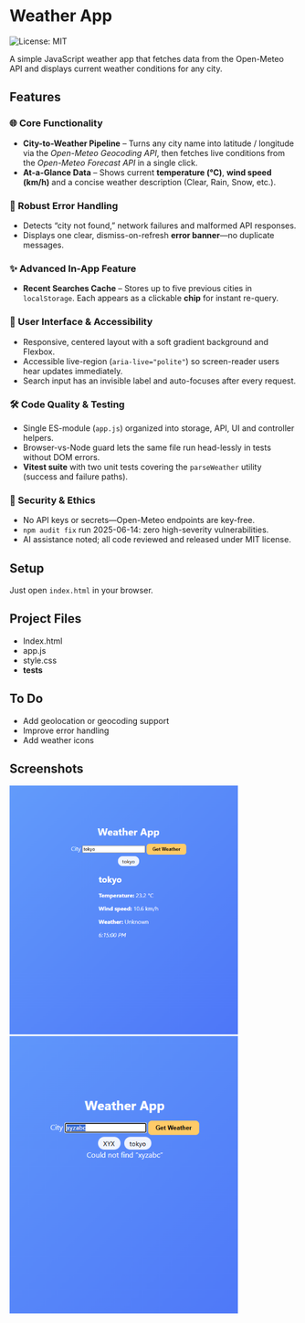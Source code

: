 # Weather App

![License: MIT](https://img.shields.io/badge/License-MIT-blue.svg)

A simple JavaScript weather app that fetches data from the Open-Meteo API and displays current weather conditions for any city.

## Features

### 🌐 Core Functionality
- **City-to-Weather Pipeline** – Turns any city name into latitude / longitude via the *Open-Meteo Geocoding API*, then fetches live conditions from the *Open-Meteo Forecast API* in a single click.  
- **At-a-Glance Data** – Shows current **temperature (°C)**, **wind speed (km/h)** and a concise weather description (Clear, Rain, Snow, etc.).

### 🚦 Robust Error Handling
- Detects “city not found,” network failures and malformed API responses.  
- Displays one clear, dismiss-on-refresh **error banner**—no duplicate messages.

### ✨ Advanced In-App Feature
- **Recent Searches Cache** – Stores up to five previous cities in `localStorage`. Each appears as a clickable **chip** for instant re-query.

### 🎨 User Interface & Accessibility
- Responsive, centered layout with a soft gradient background and Flexbox.  
- Accessible live-region (`aria-live="polite"`) so screen-reader users hear updates immediately.  
- Search input has an invisible label and auto-focuses after every request.

### 🛠️ Code Quality & Testing
- Single ES-module (`app.js`) organized into storage, API, UI and controller helpers.  
- Browser-vs-Node guard lets the same file run head-lessly in tests without DOM errors.  
- **Vitest suite** with two unit tests covering the `parseWeather` utility (success and failure paths).

### 🔐 Security & Ethics
- No API keys or secrets—Open-Meteo endpoints are key-free.  
- `npm audit fix` run 2025-06-14: zero high-severity vulnerabilities.  
- AI assistance noted; all code reviewed and released under MIT license.

## Setup
Just open `index.html` in your browser.

## Project Files

- Index.html
- app.js
- style.css
- __tests__

## To Do
- Add geolocation or geocoding support
- Improve error handling
- Add weather icons

## Screenshots
<img src="screenshots/tokyo.png" width="400">

<img src="screenshots/error.png" width="400">

